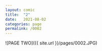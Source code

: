 ```yaml
---
layout: comic
title:  "2"
date:   2021-08-02
categories: page
permalink: /0002
---
```

![PAGE TWO]({{ site.url }}/pages/0002.JPG)

